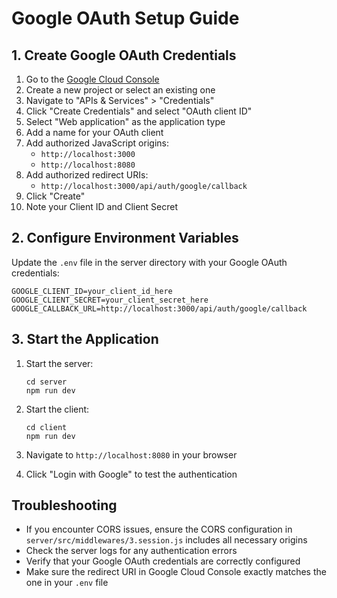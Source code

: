 # Google OAuth Setup Guide

## 1. Create Google OAuth Credentials

1. Go to the [Google Cloud Console](https://console.cloud.google.com/)
2. Create a new project or select an existing one
3. Navigate to "APIs & Services" > "Credentials"
4. Click "Create Credentials" and select "OAuth client ID"
5. Select "Web application" as the application type
6. Add a name for your OAuth client
7. Add authorized JavaScript origins:
   - `http://localhost:3000`
   - `http://localhost:8080`
8. Add authorized redirect URIs:
   - `http://localhost:3000/api/auth/google/callback`
9. Click "Create"
10. Note your Client ID and Client Secret

## 2. Configure Environment Variables

Update the `.env` file in the server directory with your Google OAuth credentials:

```
GOOGLE_CLIENT_ID=your_client_id_here
GOOGLE_CLIENT_SECRET=your_client_secret_here
GOOGLE_CALLBACK_URL=http://localhost:3000/api/auth/google/callback
```

## 3. Start the Application

1. Start the server:
   ```
   cd server
   npm run dev
   ```

2. Start the client:
   ```
   cd client
   npm run dev
   ```

3. Navigate to `http://localhost:8080` in your browser
4. Click "Login with Google" to test the authentication

## Troubleshooting

- If you encounter CORS issues, ensure the CORS configuration in `server/src/middlewares/3.session.js` includes all necessary origins
- Check the server logs for any authentication errors
- Verify that your Google OAuth credentials are correctly configured
- Make sure the redirect URI in Google Cloud Console exactly matches the one in your `.env` file